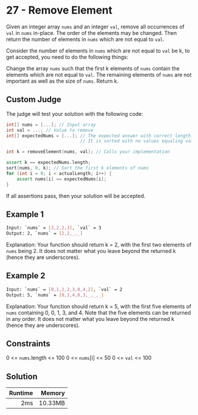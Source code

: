 # 27 - Remove Element

Given an integer array `nums` and an integer `val`, remove all occurrences of `val` in `nums` in-place. The order of the elements may be changed. Then return the number of elements in `nums` which are not equal to `val`.

Consider the number of elements in `nums` which are not equal to `val` be k, to get accepted, you need to do the following things:

Change the array `nums` such that the first k elements of `nums` contain the elements which are not equal to `val`. The remaining elements of `nums` are not important as well as the size of `nums`.
Return k.

## Custom Judge

The judge will test your solution with the following code:

```cpp
int[] nums = [...]; // Input array
int val = ...; // Value to remove
int[] expectedNums = [...]; // The expected answer with correct length.
                            // It is sorted with no values equaling val.

int k = removeElement(nums, val); // Calls your implementation

assert k == expectedNums.length;
sort(nums, 0, k); // Sort the first k elements of nums
for (int i = 0; i < actualLength; i++) {
    assert nums[i] == expectedNums[i];
}
```

If all assertions pass, then your solution will be accepted.

## Example 1

```bash
Input: `nums` = [3,2,2,3], `val` = 3
Output: 2, `nums` = [2,2,_,_]
```

Explanation: Your function should return k = 2, with the first two elements of `nums` being 2.
It does not matter what you leave beyond the returned k (hence they are underscores).

## Example 2

```bash
Input: `nums` = [0,1,2,2,3,0,4,2], `val` = 2
Output: 5, `nums` = [0,1,4,0,3,_,_,_]
```

Explanation: Your function should return k = 5, with the first five elements of `nums` containing 0, 0, 1, 3, and 4.
Note that the five elements can be returned in any order.
It does not matter what you leave beyond the returned k (hence they are underscores).

## Constraints

0 <= `nums`.length <= 100
0 <= `nums`[i] <= 50
0 <= `val` <= 100

## Solution

| Runtime | Memory |
| ---: | ---: |
| 2ms | 10.33MB |
